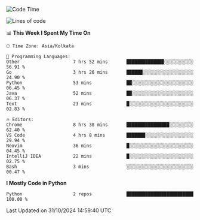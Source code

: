 <!--START_SECTION:waka-->
![Code Time](http://img.shields.io/badge/Code%20Time-367%20hrs%2030%20mins-blue)

![Lines of code](https://img.shields.io/badge/From%20Hello%20World%20I%27ve%20Written-332%20lines%20of%20code-blue)

📊 **This Week I Spent My Time On** 

```text
🕑︎ Time Zone: Asia/Kolkata

💬 Programming Languages: 
Other                    7 hrs 52 mins       ██████████████░░░░░░░░░░░   56.91 % 
Go                       3 hrs 26 mins       ██████░░░░░░░░░░░░░░░░░░░   24.90 % 
Python                   53 mins             ██░░░░░░░░░░░░░░░░░░░░░░░   06.45 % 
Java                     52 mins             ██░░░░░░░░░░░░░░░░░░░░░░░   06.37 % 
Text                     23 mins             █░░░░░░░░░░░░░░░░░░░░░░░░   02.83 % 

🔥 Editors: 
Chrome                   8 hrs 38 mins       ████████████████░░░░░░░░░   62.40 % 
VS Code                  4 hrs 8 mins        ███████░░░░░░░░░░░░░░░░░░   29.94 % 
Neovim                   36 mins             █░░░░░░░░░░░░░░░░░░░░░░░░   04.45 % 
IntelliJ IDEA            22 mins             █░░░░░░░░░░░░░░░░░░░░░░░░   02.75 % 
Bash                     3 mins              ░░░░░░░░░░░░░░░░░░░░░░░░░   00.47 % 
```

**I Mostly Code in Python** 

```text
Python                   2 repos             █████████████████████████   100.00 % 
```




 Last Updated on 31/10/2024 14:59:40 UTC
<!--END_SECTION:waka-->
